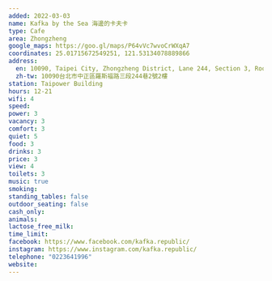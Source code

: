 ```yaml
---
added: 2022-03-03
name: Kafka by the Sea 海邊的卡夫卡
type: Cafe
area: Zhongzheng
google_maps: https://goo.gl/maps/P64vVc7wvoCrWXqA7
coordinates: 25.01715672549251, 121.53134078889866
address:
  en: 10090, Taipei City, Zhongzheng District, Lane 244, Section 3, Roosevelt Rd, 2號2樓
  zh-tw: 10090台北市中正區羅斯福路三段244巷2號2樓
station: Taipower Building
hours: 12-21
wifi: 4
speed: 
power: 3
vacancy: 3
comfort: 3
quiet: 5
food: 3
drinks: 3
price: 3
view: 4
toilets: 3
music: true
smoking: 
standing_tables: false
outdoor_seating: false
cash_only: 
animals: 
lactose_free_milk: 
time_limit: 
facebook: https://www.facebook.com/kafka.republic/
instagram: https://www.instagram.com/kafka.republic/
telephone: "0223641996"
website: 
---
```

